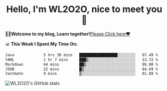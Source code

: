 <h1 align = "center">Hello, I'm WL2O2O, nice to meet you 👋</h1>

🧑‍💻**Welcome to my blog, Learn together!**[Please Click here❤️](https://wl2o2o.github.io)

📊 **This Week I Spent My Time On:**
<!--START_SECTION:waka-->

```txt
Java             5 hrs 30 mins   █████████████████░░░░░░░░   67.49 %
YAML             1 hr 7 mins     ███▒░░░░░░░░░░░░░░░░░░░░░   13.72 %
Markdown         44 mins         ██▒░░░░░░░░░░░░░░░░░░░░░░   09.08 %
JSON             22 mins         █▒░░░░░░░░░░░░░░░░░░░░░░░   04.69 %
textmate         9 mins          ▒░░░░░░░░░░░░░░░░░░░░░░░░   01.89 %
```

<!--END_SECTION:waka-->

![WL2O2O's GitHub stats](https://github-readme-stats.vercel.app/api?username=wl2o2o&show_icons=true)


<!--
**WL2O2O/WL2O2O** is a ✨ _special_ ✨ repository because its `README.md` (this file) appears on your GitHub profile.

Here are some ideas to get you started:

- 🔭 I’m currently working on ...
- 🌱 I’m currently learning ...
- 👯 I’m looking to collaborate on ...
- 🤔 I’m looking for help with ...
- 💬 Ask me about ...
- 📫 How to reach me: ...
- 😄 Pronouns: ...
- ⚡ Fun fact: ...
-->
